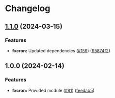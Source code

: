 # Changelog

## [1.1.0](https://github.com/ankorstore/yokai/compare/fxcron/v1.0.0...fxcron/v1.1.0) (2024-03-15)


### Features

* **fxcron:** Updated dependencies ([#159](https://github.com/ankorstore/yokai/issues/159)) ([95874f2](https://github.com/ankorstore/yokai/commit/95874f21a181b375e6867ce957d048b9b9e023f9))

## 1.0.0 (2024-02-14)


### Features

* **fxcron:** Provided module ([#81](https://github.com/ankorstore/yokai/issues/81)) ([feedab5](https://github.com/ankorstore/yokai/commit/feedab505fbed308adbf0767e17c6661938873ba))
